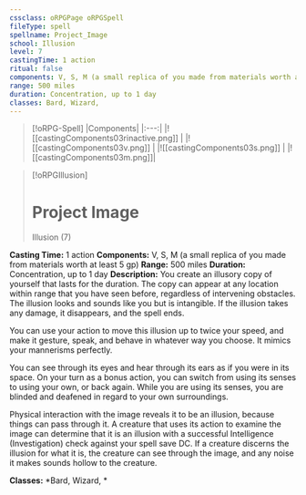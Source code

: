 ```yaml
---
cssclass: oRPGPage oRPGSpell
fileType: spell
spellname: Project_Image
school: Illusion
level: 7
castingTime: 1 action
ritual: false
components: V, S, M (a small replica of you made from materials worth at least 5 gp)
range: 500 miles
duration: Concentration, up to 1 day
classes: Bard, Wizard,
---
```

> [!oRPG-Spell]
> |Components|
> |:---:|
> |![[castingComponents03rinactive.png]] |
> |![[castingComponents03v.png]] |
> |![[castingComponents03s.png]] |
> |![[castingComponents03m.png]]|

> [!oRPGIllusion]
>#  Project Image
> Illusion  (7)

**Casting Time:** 1 action
**Components:** V, S, M (a small replica of you made from materials worth at least 5 gp)
**Range:** 500 miles
**Duration:**  Concentration, up to 1 day
**Description:**
You create an illusory copy of yourself that lasts for the duration. The copy can appear at any location within range that you have seen before, regardless of intervening obstacles. The illusion looks and sounds like you but is intangible. If the illusion takes any damage, it disappears, and the spell ends.



 You can use your action to move this illusion up to twice your speed, and make it gesture, speak, and behave in whatever way you choose. It mimics your mannerisms perfectly.



 You can see through its eyes and hear through its ears as if you were in its space. On your turn as a bonus action, you can switch from using its senses to using your own, or back again. While you are using its senses, you are blinded and deafened in regard to your own surroundings.



 Physical interaction with the image reveals it to be an illusion, because things can pass through it. A creature that uses its action to examine the image can determine that it is an illusion with a successful Intelligence (Investigation) check against your spell save DC. If a creature discerns the illusion for what it is, the creature can see through the image, and any noise it makes sounds hollow to the creature.



**Classes:**  *Bard, Wizard, *



